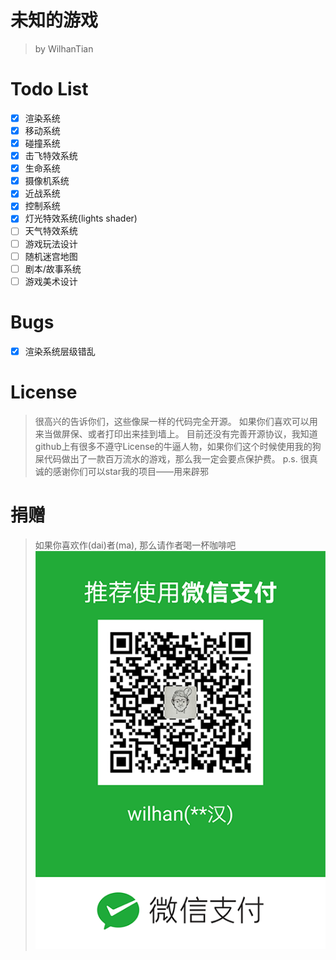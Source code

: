 # 未知的游戏
> by WilhanTian

# Todo List
- [x] 渲染系统
- [x] 移动系统
- [x] 碰撞系统
- [x] 击飞特效系统
- [x] 生命系统
- [x] 摄像机系统
- [x] 近战系统
- [x] 控制系统
- [x] 灯光特效系统(lights shader)
- [ ] 天气特效系统
- [ ] 游戏玩法设计
- [ ] 随机迷宫地图
- [ ] 剧本/故事系统
- [ ] 游戏美术设计

# Bugs
- [x] 渲染系统层级错乱

# License
> 很高兴的告诉你们，这些像屎一样的代码完全开源。
> 如果你们喜欢可以用来当做屏保、或者打印出来挂到墙上。
> 目前还没有完善开源协议，我知道github上有很多不遵守License的牛逼人物，如果你们这个时候使用我的狗屎代码做出了一款百万流水的游戏，那么我一定会要点保护费。
> p.s. 很真诚的感谢你们可以star我的项目——用来辟邪

# 捐赠
> 如果你喜欢作(dai)者(ma), 那么请作者喝一杯咖啡吧
![WechatPay](https://github.com/wilhantian/GameIdea/raw/master/docs/wechat-pay.png)
